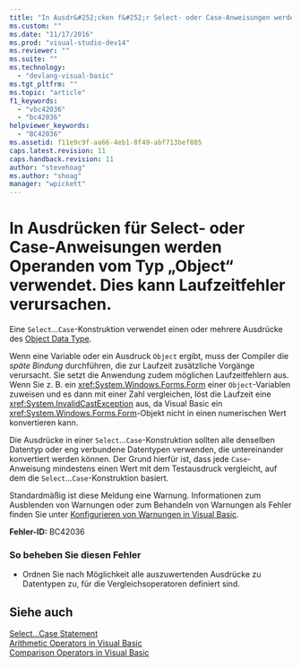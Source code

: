 ```yaml
---
title: "In Ausdr&#252;cken f&#252;r Select- oder Case-Anweisungen werden Operanden vom Typ „Object“ verwendet. Dies kann Laufzeitfehler verursachen. | Microsoft Docs"
ms.custom: ""
ms.date: "11/17/2016"
ms.prod: "visual-studio-dev14"
ms.reviewer: ""
ms.suite: ""
ms.technology: 
  - "devlang-visual-basic"
ms.tgt_pltfrm: ""
ms.topic: "article"
f1_keywords: 
  - "vbc42036"
  - "bc42036"
helpviewer_keywords: 
  - "BC42036"
ms.assetid: f11e9c9f-aa66-4eb1-8f49-abf713bef885
caps.latest.revision: 11
caps.handback.revision: 11
author: "stevehoag"
ms.author: "shoag"
manager: "wpickett"
---
```

# In Ausdr&#252;cken f&#252;r Select- oder Case-Anweisungen werden Operanden vom Typ „Object“ verwendet. Dies kann Laufzeitfehler verursachen.
Eine `Select`...`Case`\-Konstruktion verwendet einen oder mehrere Ausdrücke des [Object Data Type](../../visual-basic/language-reference/data-types/object-data-type.md).  
  
 Wenn eine Variable oder ein Ausdruck `Object` ergibt, muss der Compiler die *späte Bindung* durchführen, die zur Laufzeit zusätzliche Vorgänge verursacht. Sie setzt die Anwendung zudem möglichen Laufzeitfehlern aus. Wenn Sie z. B. ein <xref:System.Windows.Forms.Form> einer `Object`\-Variablen zuweisen und es dann mit einer Zahl vergleichen, löst die Laufzeit eine <xref:System.InvalidCastException> aus, da Visual Basic ein <xref:System.Windows.Forms.Form>\-Objekt nicht in einen numerischen Wert konvertieren kann.  
  
 Die Ausdrücke in einer `Select`...`Case`\-Konstruktion sollten alle denselben Datentyp oder eng verbundene Datentypen verwenden, die untereinander konvertiert werden können. Der Grund hierfür ist, dass jede `Case`\-Anweisung mindestens einen Wert mit dem Testausdruck vergleicht, auf dem die `Select`...`Case`\-Konstruktion basiert.  
  
 Standardmäßig ist diese Meldung eine Warnung. Informationen zum Ausblenden von Warnungen oder zum Behandeln von Warnungen als Fehler finden Sie unter [Konfigurieren von Warnungen in Visual Basic](/visual-studio/ide/configuring-warnings-in-visual-basic).  
  
 **Fehler\-ID:** BC42036  
  
### So beheben Sie diesen Fehler  
  
-   Ordnen Sie nach Möglichkeit alle auszuwertenden Ausdrücke zu Datentypen zu, für die Vergleichsoperatoren definiert sind.  
  
## Siehe auch  
 [Select...Case Statement](../../visual-basic/language-reference/statements/select-case-statement.md)   
 [Arithmetic Operators in Visual Basic](../../visual-basic/programming-guide/language-features/operators-and-expressions/arithmetic-operators.md)   
 [Comparison Operators in Visual Basic](../../visual-basic/programming-guide/language-features/operators-and-expressions/comparison-operators.md)